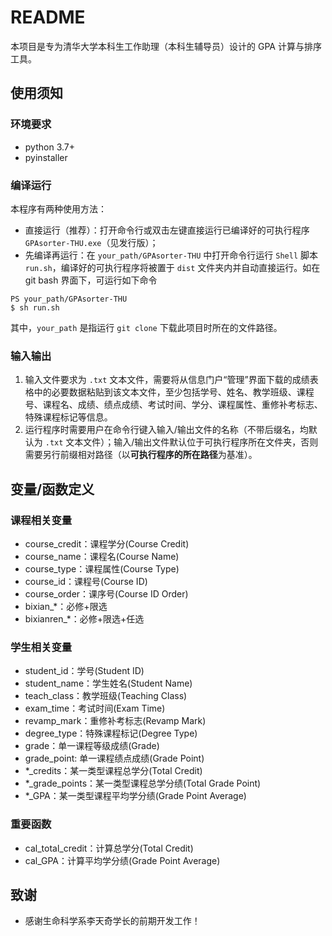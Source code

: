 # README

本项目是专为清华大学本科生工作助理（本科生辅导员）设计的 GPA 计算与排序工具。

## 使用须知

### 环境要求

* python 3.7+
* pyinstaller

### 编译运行

本程序有两种使用方法：

* 直接运行（推荐）：打开命令行或双击左键直接运行已编译好的可执行程序 `GPAsorter-THU.exe`（见发行版）；
* 先编译再运行：在 `your_path/GPAsorter-THU` 中打开命令行运行 `Shell` 脚本 `run.sh`，编译好的可执行程序将被置于 `dist` 文件夹内并自动直接运行。如在 git bash 界面下，可运行如下命令
```
PS your_path/GPAsorter-THU
$ sh run.sh
```
其中，`your_path` 是指运行 `git clone` 下载此项目时所在的文件路径。

### 输入输出

1. 输入文件要求为 `.txt` 文本文件，需要将从信息门户“管理”界面下载的成绩表格中的必要数据粘贴到该文本文件，至少包括学号、姓名、教学班级、课程号、课程名、成绩、绩点成绩、考试时间、学分、课程属性、重修补考标志、特殊课程标记等信息。
2. 运行程序时需要用户在命令行键入输入/输出文件的名称（不带后缀名，均默认为 `.txt` 文本文件）；输入/输出文件默认位于可执行程序所在文件夹，否则需要另行前缀相对路径（以**可执行程序的所在路径**为基准）。

## 变量/函数定义

### 课程相关变量

* course_credit：课程学分(Course Credit)
* course_name：课程名(Course Name)
* course_type：课程属性(Course Type)
* course_id：课程号(Course ID)
* course_order：课序号(Course ID Order)
* bixian_*：必修+限选
* bixianren_*：必修+限选+任选

### 学生相关变量

* student_id：学号(Student ID)
* student_name：学生姓名(Student Name)
* teach_class：教学班级(Teaching Class)
* exam_time：考试时间(Exam Time)
* revamp_mark：重修补考标志(Revamp Mark)
* degree_type：特殊课程标记(Degree Type)
* grade：单一课程等级成绩(Grade)
* grade_point: 单一课程绩点成绩(Grade Point)
* *_credits：某一类型课程总学分(Total Credit)
* *_grade_points：某一类型课程总学分绩(Total Grade Point)
* *_GPA：某一类型课程平均学分绩(Grade Point Average)

### 重要函数

* cal_total_credit：计算总学分(Total Credit)
* cal_GPA：计算平均学分绩(Grade Point Average)

## 致谢

* 感谢生命科学系李天奇学长的前期开发工作！
